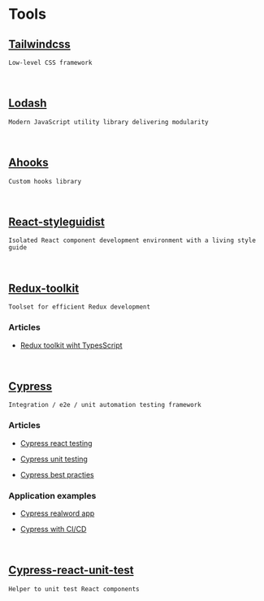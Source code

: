 # Tools

## [Tailwindcss](https://tailwindcss.com/)

```
Low-level CSS framework
```

<br/>

## [Lodash](https://lodash.com/)

```
Modern JavaScript utility library delivering modularity
```

<br/>

## [Ahooks](https://ahooks.js.org/)

```
Custom hooks library
```

<br/>

## [React-styleguidist](https://react-styleguidist.js.org/)

```
Isolated React component development environment with a living style guide
```

<br/>

## [Redux-toolkit](https://redux-toolkit.js.org/)

```
Toolset for efficient Redux development
```

### Articles

- [Redux toolkit wiht TypesScript](https://www.mattbutton.com/redux-made-easy-with-redux-toolkit-and-typescript/)

<br/>

## [Cypress](https://www.cypress.io/)

```
Integration / e2e / unit automation testing framework
```

### Articles

- [Cypress react testing](https://blog.sapegin.me/all/react-testing-4-cypress/)

- [Cypress unit testing](https://dev.to/bahmutov/test-react-component-with-cypress-react-unit-test-example-4d99)

- [Cypress best practies](https://docs.cypress.io/examples/examples/tutorials.html#Best-Practices)

### Application examples

- [Cypress realword app](https://github.com/cypress-io/cypress-realworld-app)

- [Cypress with CI/CD](https://github.com/cypress-io/cypress-example-kitchensink)

<br/>

## [Cypress-react-unit-test](https://github.com/bahmutov/cypress-react-unit-test)

```
Helper to unit test React components
```
